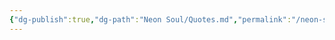 ```yaml
---
{"dg-publish":true,"dg-path":"Neon Soul/Quotes.md","permalink":"/neon-soul/quotes/","updated":"2023-11-03T01:01:56.763-04:00"}
---
```


